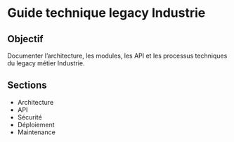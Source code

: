 # Guide technique legacy Industrie

## Objectif
Documenter l’architecture, les modules, les API et les processus techniques du legacy métier Industrie.

## Sections
- Architecture
- API
- Sécurité
- Déploiement
- Maintenance
